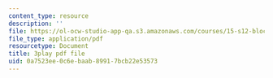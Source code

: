 ```yaml
---
content_type: resource
description: ''
file: https://ol-ocw-studio-app-qa.s3.amazonaws.com/courses/15-s12-blockchain-and-money-fall-2018/0a7523ee0c6ebaab89917bcb22e53573_zGDTt9Q3vyM.pdf
file_type: application/pdf
resourcetype: Document
title: 3play pdf file
uid: 0a7523ee-0c6e-baab-8991-7bcb22e53573
---
```

